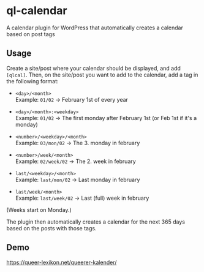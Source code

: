 # ql-calendar
A calendar plugin for WordPress that automatically creates a calendar based on post tags

## Usage
Create a site/post where your calendar should be displayed, and add `[qlcal]`.
Then, on the site/post you want to add to the calendar, add a tag in the following format:

- `<day>/<month>`  
Example: `01/02` -> February 1st of every year

- `<day>/<month>:<weekday>`  
Example: `01/02` -> The first monday after February 1st (or Feb 1st if it's a monday)

- `<number>/<weekday>/<month>`  
Example: `03/mon/02` -> The 3. monday in february

- `<number>/week/<month>`  
Example: `02/week/02` -> The 2. week in february

- `last/<weekday>/<month>`  
Example: `last/mon/02` -> Last monday in february

- `last/week/<month>`  
Example: `last/week/02` -> Last (full) week in february

(Weeks start on Monday.)

The plugin then automatically creates a calendar for the next 365 days based on the posts with those tags.

## Demo
https://queer-lexikon.net/queerer-kalender/